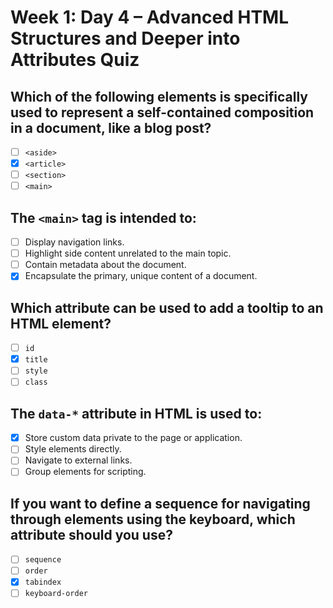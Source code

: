 # Week 1: Day 4 – Advanced HTML Structures and Deeper into Attributes Quiz

## Which of the following elements is specifically used to represent a self-contained composition in a document, like a blog post?

- [ ] `<aside>`
- [x] `<article>`
- [ ] `<section>`
- [ ] `<main>`

## The `<main>` tag is intended to:

- [ ] Display navigation links.
- [ ] Highlight side content unrelated to the main topic.
- [ ] Contain metadata about the document.
- [x] Encapsulate the primary, unique content of a document.

## Which attribute can be used to add a tooltip to an HTML element?

- [ ] `id`
- [x] `title`
- [ ] `style`
- [ ] `class`

## The `data-*` attribute in HTML is used to:

- [x] Store custom data private to the page or application.
- [ ] Style elements directly.
- [ ] Navigate to external links.
- [ ] Group elements for scripting.

## If you want to define a sequence for navigating through elements using the keyboard, which attribute should you use?

- [ ] `sequence`
- [ ] `order`
- [x] `tabindex`
- [ ] `keyboard-order`
